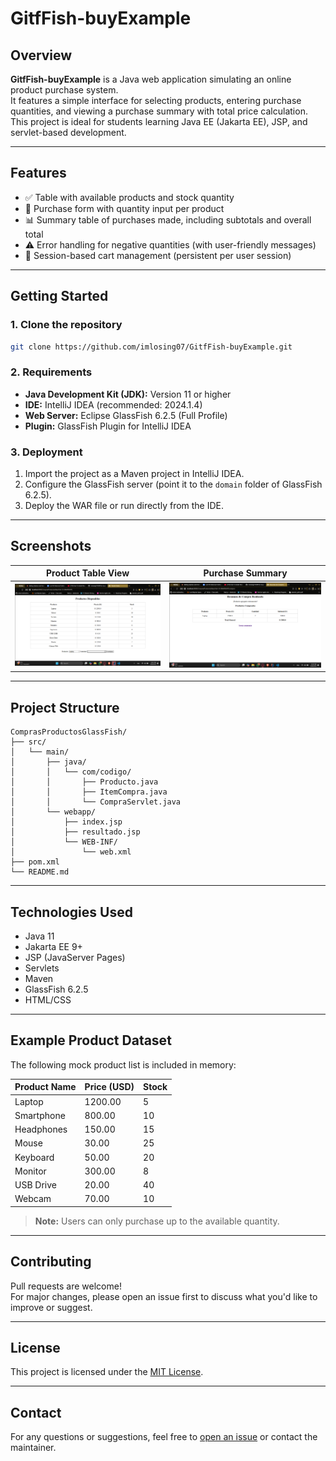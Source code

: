 # GitfFish-buyExample

## Overview

**GitfFish-buyExample** is a Java web application simulating an online product purchase system.  
It features a simple interface for selecting products, entering purchase quantities, and viewing a purchase summary with total price calculation.  
This project is ideal for students learning Java EE (Jakarta EE), JSP, and servlet-based development.

---

## Features

- ✅ Table with available products and stock quantity  
- 🛒 Purchase form with quantity input per product  
- 📊 Summary table of purchases made, including subtotals and overall total  
- ⚠️ Error handling for negative quantities (with user-friendly messages)  
- 💾 Session-based cart management (persistent per user session)

---

## Getting Started

### 1. Clone the repository

```bash
git clone https://github.com/imlosing07/GitfFish-buyExample.git
```

### 2. Requirements

- **Java Development Kit (JDK):** Version 11 or higher
- **IDE:** IntelliJ IDEA (recommended: 2024.1.4)
- **Web Server:** Eclipse GlassFish 6.2.5 (Full Profile)
- **Plugin:** GlassFish Plugin for IntelliJ IDEA

### 3. Deployment

1. Import the project as a Maven project in IntelliJ IDEA.
2. Configure the GlassFish server (point it to the `domain` folder of GlassFish 6.2.5).
3. Deploy the WAR file or run directly from the IDE.

---

## Screenshots

| **Product Table View** | **Purchase Summary** |
|------------------------|---------------------|
| ![Table View](screenshots/screenshotTableProducts.png) | ![Purchase list](screenshots/screenshotPurchase.png) |

---

## Project Structure

```
ComprasProductosGlassFish/
├── src/
│   └── main/
│       ├── java/
│       │   └── com/codigo/
│       │       ├── Producto.java
│       │       ├── ItemCompra.java
│       │       └── CompraServlet.java
│       └── webapp/
│           ├── index.jsp
│           ├── resultado.jsp
│           └── WEB-INF/
│               └── web.xml
├── pom.xml
└── README.md
```

---

## Technologies Used

- Java 11
- Jakarta EE 9+
- JSP (JavaServer Pages)
- Servlets
- Maven
- GlassFish 6.2.5
- HTML/CSS

---

## Example Product Dataset

The following mock product list is included in memory:

| Product Name | Price (USD) | Stock |
|--------------|-------------|-------|
| Laptop       | 1200.00     | 5     |
| Smartphone   | 800.00      | 10    |
| Headphones   | 150.00      | 15    |
| Mouse        | 30.00       | 25    |
| Keyboard     | 50.00       | 20    |
| Monitor      | 300.00      | 8     |
| USB Drive    | 20.00       | 40    |
| Webcam       | 70.00       | 10    |

> **Note:** Users can only purchase up to the available quantity.

---

## Contributing

Pull requests are welcome!  
For major changes, please open an issue first to discuss what you'd like to improve or suggest.

---

## License

This project is licensed under the [MIT License](LICENSE).

---

## Contact

For any questions or suggestions, feel free to [open an issue](https://github.com/imlosing07/GitfFish-buyExample/issues) or contact the maintainer.
